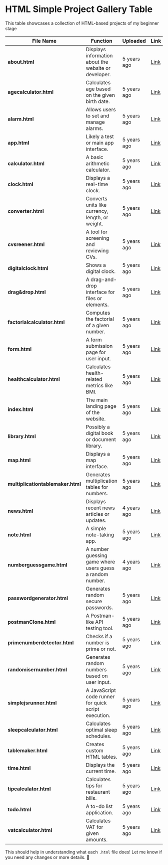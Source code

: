 # HTML Simple Project Gallery Table
This table showcases a collection of HTML-based projects of my beginner stage

| File Name | Function | Uploaded | Link |
|-----------|------------|----------|------|
| **about.html** | Displays information about the website or developer. | 5 years ago | [Link](https://rf-fahad-islam.github.io/about.html) |
| **agecalculator.html** | Calculates age based on the given birth date. | 5 years ago | [Link](https://rf-fahad-islam.github.io/agecalculator.html) |
| **alarm.html** | Allows users to set and manage alarms. | 5 years ago | [Link](https://rf-fahad-islam.github.io/alarm.html) |
| **app.html** | Likely a test or main app interface. | 5 years ago | [Link](https://rf-fahad-islam.github.io/app.html) |
| **calculator.html** | A basic arithmetic calculator. | 5 years ago | [Link](https://rf-fahad-islam.github.io/calculator.html) |
| **clock.html** | Displays a real-time clock. | 5 years ago | [Link](https://rf-fahad-islam.github.io/clock.html) |
| **converter.html** | Converts units like currency, length, or weight. | 5 years ago | [Link](https://rf-fahad-islam.github.io/converter.html) |
| **cvsreener.html** | A tool for screening and reviewing CVs. | 5 years ago | [Link](https://rf-fahad-islam.github.io/cvsreener.html) |
| **digitalclock.html** | Shows a digital clock. | 5 years ago | [Link](https://rf-fahad-islam.github.io/digitalclock.html) |
| **drag&drop.html** | A drag-and-drop interface for files or elements. | 5 years ago | [Link](https://rf-fahad-islam.github.io/drag&drop.html) |
| **factorialcalculator.html** | Computes the factorial of a given number. | 5 years ago | [Link](https://rf-fahad-islam.github.io/factorialcalculator.html) |
| **form.html** | A form submission page for user input. | 5 years ago | [Link](https://rf-fahad-islam.github.io/form.html) |
| **healthcalculator.html** | Calculates health-related metrics like BMI. | 5 years ago | [Link](https://rf-fahad-islam.github.io/healthcalculator.html) |
| **index.html** | The main landing page of the website. | 5 years ago | [Link](https://rf-fahad-islam.github.io/index.html) |
| **library.html** | Possibly a digital book or document library. | 5 years ago | [Link](https://rf-fahad-islam.github.io/library.html) |
| **map.html** | Displays a map interface. | 5 years ago | [Link](https://rf-fahad-islam.github.io/map.html) |
| **multiplicationtablemaker.html** | Generates multiplication tables for numbers. | 5 years ago | [Link](https://rf-fahad-islam.github.io/multiplicationtablemaker.html) |
| **news.html** | Displays recent news articles or updates. | 4 years ago | [Link](https://rf-fahad-islam.github.io/news.html) |
| **note.html** | A simple note-taking app. | 5 years ago | [Link](https://rf-fahad-islam.github.io/note.html) |
| **numberguessgame.html** | A number guessing game where users guess a random number. | 4 years ago | [Link](https://rf-fahad-islam.github.io/numberguessgame.html) |
| **passwordgenerator.html** | Generates random secure passwords. | 5 years ago | [Link](https://rf-fahad-islam.github.io/passwordgenerator.html) |
| **postmanClone.html** | A Postman-like API testing tool. | 5 years ago | [Link](https://rf-fahad-islam.github.io/postmanClone.html) |
| **primenumberdetector.html** | Checks if a number is prime or not. | 5 years ago | [Link](https://rf-fahad-islam.github.io/primenumberdetector.html) |
| **randomisernumber.html** | Generates random numbers based on user input. | 5 years ago | [Link](https://rf-fahad-islam.github.io/randomisernumber.html) |
| **simplejsrunner.html** | A JavaScript code runner for quick script execution. | 5 years ago | [Link](https://rf-fahad-islam.github.io/simplejsrunner.html) |
| **sleepcalculator.html** | Calculates optimal sleep schedules. | 5 years ago | [Link](https://rf-fahad-islam.github.io/sleepcalculator.html) |
| **tablemaker.html** | Creates custom HTML tables. | 5 years ago | [Link](https://rf-fahad-islam.github.io/tablemaker.html) |
| **time.html** | Displays the current time. | 5 years ago | [Link](https://rf-fahad-islam.github.io/time.html) |
| **tipcalculator.html** | Calculates tips for restaurant bills. | 5 years ago | [Link](https://rf-fahad-islam.github.io/tipcalculator.html) |
| **todo.html** | A to-do list application. | 5 years ago | [Link](https://rf-fahad-islam.github.io/todo.html) |
| **vatcalculator.html** | Calculates VAT for given amounts. | 5 years ago | [Link](https://rf-fahad-islam.github.io/vatcalculator.html) |

This should help in understanding what each `.html` file does! Let me know if you need any changes or more details. 🚀
